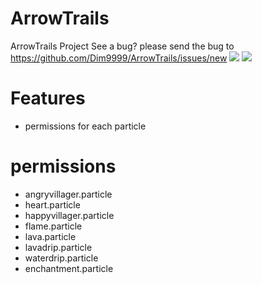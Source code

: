# ArrowTrails
ArrowTrails Project
See a bug? please send the bug to https://github.com/Dim9999/ArrowTrails/issues/new
[![](https://poggit.pmmp.io/shield.state/ArrowTrails)](https://poggit.pmmp.io/p/ArrowTrails)
<a href="https://poggit.pmmp.io/p/ArrowTrails"><img src="https://poggit.pmmp.io/shield.state/ArrowTrails"></a>

# Features
- permissions for each particle

# permissions
- angryvillager.particle
- heart.particle
- happyvillager.particle
- flame.particle
- lava.particle
- lavadrip.particle
- waterdrip.particle
- enchantment.particle
